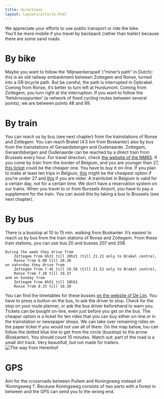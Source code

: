 ```yaml
---
title: directions
layout: layouts/article.html
---
```

We appreciate your efforts to use public transport or ride the bike.  
You’ll be more mobile if you travel by backpack (rather than trailer) because there are some sand roads.

# By bike
Maybe you want to follow the ‘Mijnwerkerspad’ (“miner’s path” in Dutch): this is an old railway embankment between Zottegem and Ronse, turned into a GR bicycle path. But be careful, the path is interrupted in Opbrakel. Coming from Ronse, it’s better to turn left at Hurdumont. Coming from Zottegem, you turn right at the interruption. If you want to follow the ‘fietsknooppunten’ (a network of fixed cycling routes between several points), we are between points 48 and 99.

# By train
You can reach us by bus (see next chapter) from the trainstations of Ronse and Zottegem. You can reach Brakel (4.5 km from Boskanter) also by bus from the trainstations of Geraardsbergen and Oudenaarde. Zottegem, Geraardsbergen and Oudenaarde can be reached by a direct train from Brussels every hour. 
For travel direction, check [the website of the NMBS](https://www.belgiantrain.be/en/travel-info/current/current-departure-times). 
If you come by train from the border of Belgium, and you are younger than 27, [this ticket](https://www.belgiantrain.be/en/tickets-and-railcards/gopass1) could be the cheaper one. You have to buy it on-line. 
If you plan to make at least ten trips in Belgium, [this](https://www.belgiantrain.be/en/tickets-and-railcards/gopass10) might be the cheapest option if you’re under 27 and [this](https://www.belgiantrain.be/en/tickets-and-railcards/railpass) if you are older. 
A trainticket in Belgium is valid for a certain day, not for a certain time. We don’t have a reservation system on our trains. 
When you travel to or from Burssels Airport, you have to pay a supplement for the train. You can avoid this by taking a bus to Brussels (see next chapter).

# By bus
There is a busstop at 10 to 15 min. walking from Boskanter. 
It’s easiest to reach us by bus from the train stations of Ronse and Zottegem. From these train stations, you can use bus 20 and busses 207 and 208.

    During the week they drive from
        Zottegem from 6h21 till 20h21 (till 21.21 only to Brakel centre),
        Ronse from 6.00 till 20.30
    on saturday they drive from
        Zottegem from 7.45 till 19.56 (till 21.51 only to Brakel centre),
        Ronse from 7.28 till 19.37
    and on Sunday from
        Zottegem from 8h51 till 18h51
        Ronse from 8.33 till 18.30

You  can find the timetables for these busses [on the website of De Lijn](https://www.delijn.be/en/). You have to press a button on the bus, to ask the driver to stop. Check for the stop on your route planner, or ask the bus driver beforehand to warn you. 
Tickets can be bought on-line, even just before you get on the bus. The cheaper option is a ticket for ten rides that you can buy either on-line or in the trainstation or newspaper shops. We can take over remaining rides on the paper ticket if you would not use all of them. 
On the map below, tou can follow the dotted blue line to get from the circle (busstop) to the arrow (Boskanter). You should count 10 minutes. Watch out: part of the road is a small dirt track. Very beautifull, but not made for trailers.
![The way from Herenhof](/pictures/landuitweg.jpg)

# GPS
Aim for the crossroads between Pullem and Koningsweg instead of ‘Koningsweg 1’. Because Koningsweg consists of two parts with a forest in between and the GPS can send you to the wrong end.
